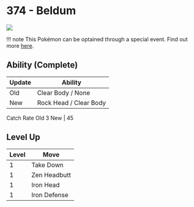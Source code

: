 # 374 - Beldum
![][374]

!!! note
    This Pokémon can be optained through a special event. Find out more [here](../../special_events/#beldum).

## Ability (Complete)

Update | Ability
---    | ---
Old    | Clear Body / None
New    | Rock Head / Clear Body

Catch Rate
Old     3
New    | 45

## Level Up

Level | Move
---   | ---
  1   | Take Down
  1   | Zen Headbutt
  1   | Iron Head
  1   | Iron Defense



[374]: ../img/pokemon/374.png
